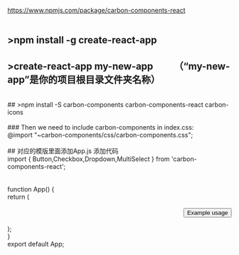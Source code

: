 https://www.npmjs.com/package/carbon-components-react<br>
<br>
## >npm install -g create-react-app<br>
## >create-react-app my-new-app　　 （“my-new-app”是你的项目根目录文件夹名称）<br>
<br>
## >npm install -S carbon-components carbon-components-react carbon-icons<br>
<br>
### Then we need to include carbon-components in index.css:<br>
@import "~carbon-components/css/carbon-components.css";<br>
<br>
## 对应的模版里面添加App.js 添加代码<br>
import { Button,Checkbox,Dropdown,MultiSelect } from 'carbon-components-react';<br>
<br>
<br>
function App() {<br>
return (<br>
<div dir="rtl" className="App"><br>
<Button>Example usage</Button><br>
</div><br>
);<br>
}<br>
export default App;<br>
